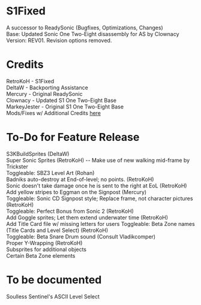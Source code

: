 # S1Fixed
 A successor to ReadySonic (Bugfixes, Optimizations, Changes)  
 Base: Updated Sonic One Two-Eight disassembly for AS by Clownacy  
 Version: REV01. Revision options removed.  

# Credits
 RetroKoH - S1Fixed  
 DeltaW - Backporting Assistance  
 Mercury - Original ReadySonic  
 Clownacy - Updated S1 One Two-Eight Base  
 MarkeyJester - Original S1 One Two-Eight Base  
 Mods/Fixes w/ Additional Credits [here](https://github.com/RetroKoH/S1Fixed/blob/main/Assets/Changelog.md)  

# To-Do for Feature Release
 S3KBuildSprites (DeltaW)  
 Super Sonic Sprites (RetroKoH) -- Make use of new walking mid-frame by Trickster  
 Toggleable: SBZ3 Level Art (Rohan)  
 Badniks auto-destroy at End-of-level; no points. (RetroKoH)  
 Sonic doesn't take damage once he is sent to the right at EoL (RetroKoH)  
 Add yellow stripes to Eggman on the Signpost (Mercury)  
 Toggleable: Sonic CD Signpost style; Replace frame, not character pictures (RetroKoH)  
 Toggleable: Perfect Bonus from Sonic 2 (RetroKoH)  
 Add Goggle sprites; Let them extend underwater time (RetroKoH)  
 Add Title Card file w/ missing letters for users
 Toggleable: Beta Zone names (Title Cards and Level Select) (RetroKoH)  
 Toggleable: Beta Snare Drum sound (Consult Vladikcomper)  
 Proper Y-Wrapping (RetroKoH)  
 Subsprites for additional objects  
 Certain Beta Zone elements  

# To be documented
 Soulless Sentinel's ASCII Level Select
